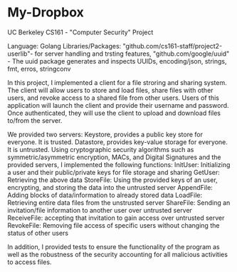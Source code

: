 # My-Dropbox

UC Berkeley CS161 - "Computer Security" Project

Language: Golang
Libraries/Packages: "github.com/cs161-staff/project2-userlib"- for server handling and trsting features, "github.com/google/uuid" - The uuid package generates and inspects UUIDs, encoding/json, strings, fmt, erros, stringconv

In this project, I implemented a client for a file stroring and sharing system. The client will allow users to store and load files,
share files with other users, and revoke access to a shared file from other users. Users of this application will launch the client and provide their username and password. Once authenticated, they will use the client to upload and download files to/from the server. 

We provided two servers: 
  Keystore, provides a public key store for everyone. It is trusted. 
  Datastore, provides key-value storage for everyone. It is untrusted.
Using cryptographic security algorithms such as symmetric/asymmetric encryption, MACs, and Digital Signatures and the provided servers, I implemented the following functions: 
InitUser: Initializing a user and their public/private keys for file storage and sharing
GetUser: Retrieving the above data
StoreFile: Using the provided keys of an user, encrypting, and storing the data into the untrusted server
AppendFile: Adding blocks of data/information to already stored data
LoadFile: Retrieving entire data files from the unstrusted server
ShareFile: Sending an invitation/file information to another user over untrusted server  
ReceiveFile: accepting that invitation to gain access over untrusted server  
RevokeFile: Removing file access of specific users without changing the status of other users

In addition, I provided tests to ensure the functionality of the program as well as the robustness of the security accounting for all malicious activities to access files. 
